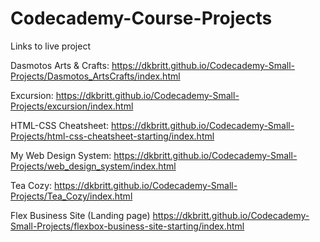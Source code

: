 # Codecademy-Course-Projects

Links to live project

Dasmotos Arts & Crafts: https://dkbritt.github.io/Codecademy-Small-Projects/Dasmotos_ArtsCrafts/index.html

Excursion: https://dkbritt.github.io/Codecademy-Small-Projects/excursion/index.html

HTML-CSS Cheatsheet: https://dkbritt.github.io/Codecademy-Small-Projects/html-css-cheatsheet-starting/index.html

My Web Design System: https://dkbritt.github.io/Codecademy-Small-Projects/web_design_system/index.html

Tea Cozy: https://dkbritt.github.io/Codecademy-Small-Projects/Tea_Cozy/index.html

Flex Business Site (Landing page)
https://dkbritt.github.io/Codecademy-Small-Projects/flexbox-business-site-starting/index.html
